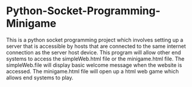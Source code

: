 # Python-Socket-Programming-Minigame
This is a python socket programming project which involves setting up a server that is accessible by hosts that are connected to the same internet connection as 
the server host device. This program will allow other end systems to access the simpleWeb.html file or the minigame.html file. The simpleWeb.file will display
basic welcome message when the website is accessed. The minigame.html file will open up a html web game which allows end systems to play. 
